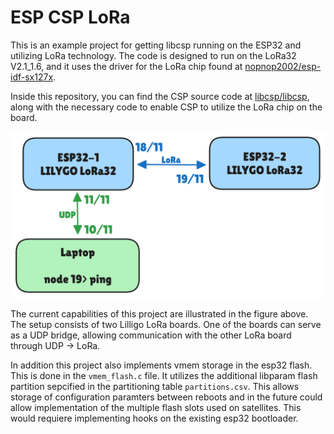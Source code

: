 # ESP CSP LoRa

This is an example project for getting libcsp running on the ESP32 and
utilizing LoRa technology. The code is designed to run on the LoRa32 V2.1_1.6,
and it uses the driver for the LoRa chip found at
[nopnop2002/esp-idf-sx127x](https://github.com/nopnop2002/esp-idf-sx127x).

Inside this repository, you can find the CSP source code at
[libcsp/libcsp](https://github.com/libcsp/libcsp), along with the necessary
code to enable CSP to utilize the LoRa chip on the board.

![Setup](img/fig.png)

The current capabilities of this project are illustrated in the figure above.
The setup consists of two Lilligo LoRa boards. One of the boards can serve as a
UDP bridge, allowing communication with the other LoRa board through UDP ->
LoRa.


In addition this project also implements vmem storage in the esp32 flash. This
is done in the `vmem_flash.c` file. It utilizes the additional libparam flash
partition sepcified in the partitioning table `partitions.csv`. This allows
storage of configuration paramters between reboots and in the future could
allow implementation of the multiple flash slots used on satellites. This would
requiere implementing hooks on the existing esp32 bootloader.

